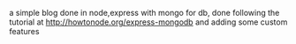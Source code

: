a simple blog done in node,express with mongo for db, done following the tutorial at http://howtonode.org/express-mongodb and adding some custom features
